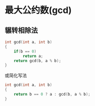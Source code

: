 # 最大公约数(gcd)
## 辗转相除法
```c++
int gcd(int a, int b)
{
    if(b == 0)
        return a;
    return gcd(b, a % b);
}
```
或简化写法
```c++
int gcd(int a, int b)
{
    return b == 0 ? a : gcd(b, a % b);
}
```